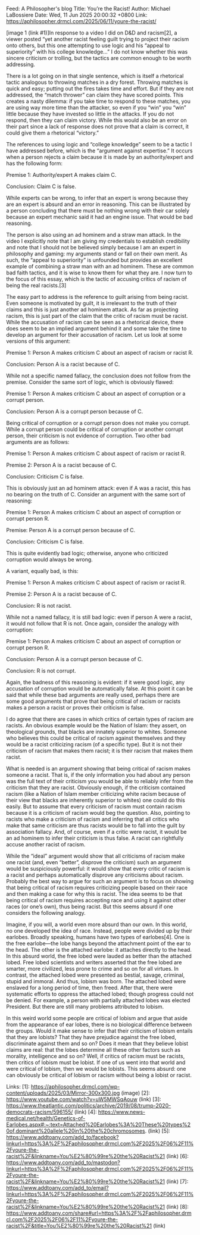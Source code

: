 Feed: A Philosopher's blog
Title: You’re the Racist!
Author: Michael LaBossiere
Date: Wed, 11 Jun 2025 20:00:32 +0800
Link: https://aphilosopher.drmcl.com/2025/06/11/youre-the-racist/
 
[image 1 (link #1)]In response to a video I did on D&D and racism[2], a viewer 
posted “yet another racist feeling guilt trying to project their racism onto 
others, but this one attempting to use logic and his “appeal to superiority” 
with his college knowledge…” I do not know whether this was sincere criticism or
trolling, but the tactics are common enough to be worth addressing.
 
There is a lot going on in that single sentence, which is itself a rhetorical 
tactic analogous to throwing matches in a dry forest. Throwing matches is quick 
and easy; putting out the fires takes time and effort. But if they are not 
addressed, the “match thrower” can claim they have scored points. This creates a
nasty dilemma: if you take time to respond to these matches, you are using way 
more time than the attacker, so even if you “win” you “win” little because they 
have invested so little in the attacks. If you do not respond, then they can 
claim victory. While this would also be an error on their part since a lack of 
response does not prove that a claim is correct, it could give them a rhetorical
“victory.”
 
The references to using logic and “college knowledge” seem to be a tactic I have
addressed before, which is the “argument against expertise.” It occurs when a 
person rejects a claim because it is made by an authority/expert and has the 
following form:
 
Premise 1: Authority/expert A makes claim C.
 
Conclusion: Claim C is false.
 
While experts can be wrong, to infer that an expert is wrong because they are an
expert is absurd and an error in reasoning. This can be illustrated by a person 
concluding that there must be nothing wrong with their car solely because an 
expert mechanic said it had an engine issue. That would be bad reasoning.
 
The person is also using an ad hominem and a straw man attack. In the video I 
explicitly note that I am giving my credentials to establish credibility and 
note that I should not be believed simply because I am an expert in philosophy 
and gaming: my arguments stand or fall on their own merit. As such, the “appeal 
to superiority” is unfounded but provides an excellent example of combining a 
straw man with an ad hominem. These are common bad faith tactics, and it is wise
to know them for what they are. I now turn to the focus of this essay, which is 
the tactic of accusing critics of racism of being the real racists.[3]
 
The easy part to address is the reference to guilt arising from being racist. 
Even someone is motivated by guilt, it is irrelevant to the truth of their 
claims and this is just another ad hominem attack. As far as projecting racism, 
this is just part of the claim that the critic of racism must be racist. While 
the accusation of racism can be seen as a rhetorical device, there does seem to 
be an implied argument behind it and some take the time to develop an argument 
for their accusation of racism. Let us look at some versions of this argument:
 
Premise 1: Person A makes criticism C about an aspect of racism or racist R.
 
Conclusion: Person A is a racist because of C.
 
While not a specific named fallacy, the conclusion does not follow from the 
premise. Consider the same sort of logic, which is obviously flawed:
 
Premise 1: Person A makes criticism C about an aspect of corruption or a corrupt
person.
 
Conclusion: Person A is a corrupt person because of C.
 
Being critical of corruption or a corrupt person does not make you corrupt. 
While a corrupt person could be critical of corruption or another corrupt 
person, their criticism is not evidence of corruption. Two other bad arguments 
are as follows:
 
Premise 1: Person A makes criticism C about aspect of racism or racist R.
 
Premise 2: Person A is a racist because of C.
 
Conclusion: Criticism C is false.
 
This is obviously just an ad hominem attack: even if A was a racist, this has no
bearing on the truth of C. Consider an argument with the same sort of reasoning:
 
Premise 1: Person A makes criticism C about an aspect of corruption or corrupt 
person R.
 
Premise: Person A is a corrupt person because of C.
 
Conclusion: Criticism C is false.
 
This is quite evidently bad logic; otherwise, anyone who criticized corruption 
would always be wrong.
 
A variant, equally bad, is this:
 
Premise 1: Person A makes criticism C about aspect of racism or racist R.
 
Premise 2: Person A is a racist because of C.
 
Conclusion: R is not racist.
 
While not a named fallacy, it is still bad logic: even if person A were a 
racist, it would not follow that R is not. Once again, consider the analogy with
corruption:
 
Premise 1: Person A makes criticism C about an aspect of corruption or corrupt 
person R.
 
Conclusion: Person A is a corrupt person because of C.
 
Conclusion: R is not corrupt.
 
Again, the badness of this reasoning is evident: if it were good logic, any 
accusation of corruption would be automatically false. At this point it can be 
said that while these bad arguments are really used, perhaps there are some good
arguments that prove that being critical of racism or racists makes a person a 
racist or proves their criticism is false.
 
I do agree that there are cases in which critics of certain types of racism are 
racists. An obvious example would be the Nation of Islam: they assert, on 
theological grounds, that blacks are innately superior to whites. Someone who 
believes this could be critical of racism against themselves and they would be a
racist criticizing racism (of a specific type). But it is not their criticism of
racism that makes them racist; it is their racism that makes them racist.
 
What is needed is an argument showing that being critical of racism makes 
someone a racist. That is, if the only information you had about any person was 
the full text of their criticism you would be able to reliably infer from the 
criticism that they are racist. Obviously enough, if the criticism contained 
racism (like a Nation of Islam member criticizing white racism because of their 
view that blacks are inherently superior to whites) one could do this easily. 
But to assume that every criticism of racism must contain racism because it is a
criticism of racism would beg the question. Also, pointing to racists who make a
criticism of racism and inferring that all critics who make that same criticism 
are thus racists would be to fall into the guilt by association fallacy. And, of
course, even if a critic were racist, it would be an ad hominem to infer their 
criticism is thus false. A racist can rightfully accuse another racist of 
racism.
 
While the “ideal” argument would show that all criticisms of racism make one 
racist (and, even “better”, disprove the criticism) such an argument would be 
suspiciously powerful: it would show that every critic of racism is a racist and
perhaps automatically disprove any criticisms about racism. Probably the best 
way to argue for such an argument is to focus on showing that being critical of 
racism requires criticizing people based on their race and then making a case 
for why this is racist. The idea seems to be that being critical of racism 
requires accepting race and using it against other races (or one’s own), thus 
being racist. But this seems absurd if one considers the following analogy.
 
Imagine, if you will, a world even more absurd than our own. In this world, no 
one developed the idea of race. Instead, people were divided up by their 
earlobes. Broadly speaking, humans have two types of earlobes[4]. One is the 
free earlobe—the lobe hangs beyond the attachment point of the ear to the head. 
The other is the attached earlobe: it attaches directly to the head. In this 
absurd world, the free lobed were lauded as better than the attached lobed. Free
lobed scientists and writers asserted that the free lobed are smarter, more 
civilized, less prone to crime and so on for all virtues. In contrast, the 
attached lobed were presented as bestial, savage, criminal, stupid and immoral. 
And thus, lobism was born. The attached lobed were enslaved for a long period of
time, then freed. After that, there were systematic efforts to oppress the 
attached lobed; though progress could not be denied. For example, a person with 
partially attached lobes was elected President. But there are still many 
problems attributed to lobism.
 
In this weird world some people are critical of lobism and argue that aside from
the appearance of ear lobes, there is no biological difference between the 
groups. Would it make sense to infer that their criticism of lobism entails that
they are lobists? That they have prejudice against the free lobed, discriminate 
against them and so on? Does it mean that they believe lobist claims are real: 
that the lobes determine all these other factors such as morality, intelligence 
and so on? Well, if critics of racism must be racists, then critics of lobism 
must be lobist. If one of us went into that world and were critical of lobism, 
then we would be lobists. This seems absurd: one can obviously be critical of 
lobism or racism without being a lobist or racist.
 
 
Links: 
[1]: https://aphilosopher.drmcl.com/wp-content/uploads/2025/03/Mirror-300x300.jpg (image)
[2]: https://www.youtube.com/watch?v=uW5MWSqAouw (link)
[3]: https://www.theatlantic.com/politics/archive/2019/08/trump-2020-democrats-racism/596155/ (link)
[4]: https://www.news-medical.net/health/Genetics-of-Earlobes.aspx#:~:text=Attached%20Earlobes%3A%20These%20types%20of,dominant%20allele%20in%20the%20chromosomes. (link)
[5]: https://www.addtoany.com/add_to/facebook?linkurl=https%3A%2F%2Faphilosopher.drmcl.com%2F2025%2F06%2F11%2Fyoure-the-racist%2F&linkname=You%E2%80%99re%20the%20Racist%21 (link)
[6]: https://www.addtoany.com/add_to/mastodon?linkurl=https%3A%2F%2Faphilosopher.drmcl.com%2F2025%2F06%2F11%2Fyoure-the-racist%2F&linkname=You%E2%80%99re%20the%20Racist%21 (link)
[7]: https://www.addtoany.com/add_to/email?linkurl=https%3A%2F%2Faphilosopher.drmcl.com%2F2025%2F06%2F11%2Fyoure-the-racist%2F&linkname=You%E2%80%99re%20the%20Racist%21 (link)
[8]: https://www.addtoany.com/share#url=https%3A%2F%2Faphilosopher.drmcl.com%2F2025%2F06%2F11%2Fyoure-the-racist%2F&title=You%E2%80%99re%20the%20Racist%21 (link)

